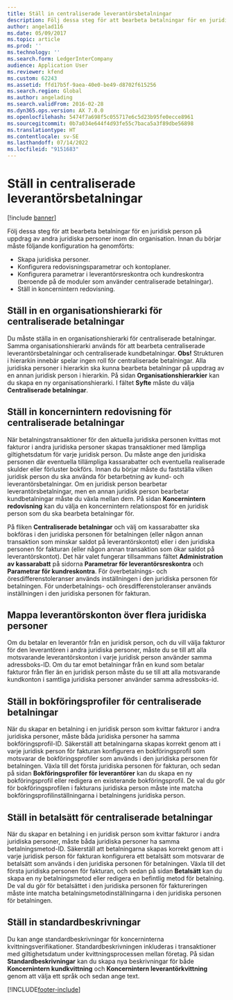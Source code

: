 ```yaml
---
title: Ställ in centraliserade leverantörsbetalningar
description: Följ dessa steg för att bearbeta betalningar för en juridisk person på uppdrag av andra juridiska personer inom din organisation.
author: angelad116
ms.date: 05/09/2017
ms.topic: article
ms.prod: ''
ms.technology: ''
ms.search.form: LedgerInterCompany
audience: Application User
ms.reviewer: kfend
ms.custom: 62243
ms.assetid: ffd17b5f-9aea-40e0-be49-d8702f615256
ms.search.region: Global
ms.author: angelading
ms.search.validFrom: 2016-02-28
ms.dyn365.ops.version: AX 7.0.0
ms.openlocfilehash: 5474f7a698f5c055717e6c5d23b95fe0ecce8961
ms.sourcegitcommit: 0b7a034e644f4d93fe55c7baca5a3f89dbe56898
ms.translationtype: HT
ms.contentlocale: sv-SE
ms.lasthandoff: 07/14/2022
ms.locfileid: "9151683"
---
```

# <a name="set-up-centralized-payments"></a>Ställ in centraliserade leverantörsbetalningar

[!include [banner](../includes/banner.md)]

Följ dessa steg för att bearbeta betalningar för en juridisk person på uppdrag av andra juridiska personer inom din organisation. Innan du börjar måste följande konfiguration ha genomförts:

-   Skapa juridiska personer.
-   Konfigurera redovisningsparametrar och kontoplaner.
-   Konfigurera parametrar i leverantörsreskontra och kundreskontra (beroende på de moduler som använder centraliserade betalningar).
-   Ställ in koncernintern redovisning.

## <a name="set-up-an-organizational-hierarchy-for-centralized-payments"></a>Ställ in en organisationshierarki för centraliserade betalningar
Du måste ställa in en organisationshierarki för centraliserade betalningar. Samma organisationshierarki används för att bearbeta centraliserade leverantörsbetalningar och centraliserade kundbetalningar. **Obs!** Strukturen i hierarkin innebär spelar ingen roll för centraliserade betalningar. Alla juridiska personer i hierarkin ska kunna bearbeta betalningar på uppdrag av en annan juridisk person i hierarkin. På sidan **Organisationshierarkier** kan du skapa en ny organisationshierarki. I fältet **Syfte** måste du välja **Centraliserade betalningar**. 

## <a name="set-up-an-intercompany-account-for-centralized-payments"></a>Ställ in koncernintern redovisning för centraliserade betalningar
När betalningstransaktioner för den aktuella juridiska personen kvittas mot fakturor i andra juridiska personer skapas transaktioner med lämpliga giltighetsdatum för varje juridisk person. Du måste ange den juridiska personen där eventuella tillämpliga kassarabatter och eventuella realiserade skulder eller förluster bokförs. Innan du börjar måste du fastställa vilken juridisk person du ska använda för betarbetning av kund- och leverantörsbetalningar. Om en juridisk person bearbetar leverantörsbetalningar, men en annan juridisk person bearbetar kundbetalningar måste du växla mellan dem. På sidan **Koncernintern redovisning** kan du välja en koncernintern relationspost för en juridisk person som du ska bearbeta betalningar för. 

På fliken **Centraliserade betalningar** och välj om kassarabatter ska bokföras i den juridiska personen för betalningen (eller någon annan transaktion som minskar saldot på leverantörskontot) eller i den juridiska personen för fakturan (eller någon annan transaktion som ökar saldot på leverantörskontot). Det här valet fungerar tillsammans fältet **Administration av kassarabatt** på sidorna **Parametrar för leverantörsreskontra** och **Parametrar för kundreskontra**. För överbetalnings- och öresdifferenstoleranser används inställningen i den juridiska personen för betalningen. För underbetalnings- och öresdifferenstoleranser används inställningen i den juridiska personen för fakturan.

## <a name="map-vendor-accounts-across-legal-entities"></a>Mappa leverantörskonton över flera juridiska personer
Om du betalar en leverantör från en juridisk person, och du vill välja fakturor för den leverantören i andra juridiska personer, måste du se till att alla motsvarande leverantörskonton i varje juridisk person använder samma adressboks-ID. Om du tar emot betalningar från en kund som betalar fakturor från fler än en juridisk person måste du se till att alla motsvarande kundkonton i samtliga juridiska personer använder samma adressboks-id.

## <a name="set-up-posting-profiles-for-centralized-payments"></a>Ställ in bokföringsprofiler för centraliserade betalningar
När du skapar en betalning i en juridisk person som kvittar fakturor i andra juridiska personer, måste båda juridiska personer ha samma bokföringsprofil-ID. Säkerställ att betalningarna skapas korrekt genom att i varje juridisk person för fakturan konfigurera en bokföringsprofil som motsvarar de bokföringsprofiler som används i den juridiska personen för betalningen. Växla till det första juridiska personen för fakturan, och sedan på sidan **Bokföringsprofiler för leverantörer** kan du skapa en ny bokföringsprofil eller redigera en existerande bokföringsprofil. De val du gör för bokföringsprofilen i fakturans juridiska person måste inte matcha bokföringsprofilinställningarna i betalningens juridiska person.

## <a name="set-up-methods-of-payment-for-centralized-payments"></a>Ställ in betalsätt för centraliserade betalningar
När du skapar en betalning i en juridisk person som kvittar fakturor i andra juridiska personer, måste båda juridiska personer ha samma betalningsmetod-ID. Säkerställ att betalningarna skapas korrekt genom att i varje juridisk person för fakturan konfigurera ett betalsätt som motsvarar de betalsätt som används i den juridiska personen för betalningen. Växla till det första juridiska personen för fakturan, och sedan på sidan **Betalsätt** kan du skapa en ny betalningsmetod eller redigera en befintlig metod för betalning. De val du gör för betalsättet i den juridiska personen för faktureringen måste inte matcha betalningsmetodinställningarna i den juridiska personen för betalningen.

## <a name="set-up-default-descriptions"></a>Ställ in standardbeskrivningar
Du kan ange standardbeskrivningar för koncerninterna kvittningsverifikationer. Standardbeskrivningen inkluderas i transaktioner med giltighetsdatum under kvittningsprocessen mellan företag. På sidan **Standardbeskrivningar** kan du skapa nya beskrivningar för både **Koncernintern kundkvittning** och **Koncernintern leverantörkvittning** genom att välja ett språk och sedan ange text.





[!INCLUDE[footer-include](../../includes/footer-banner.md)]

